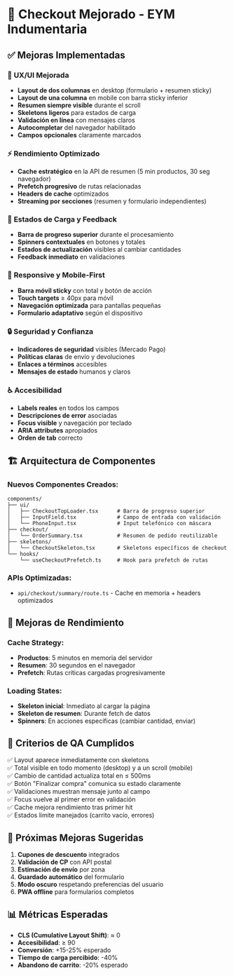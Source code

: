 # 🛒 Checkout Mejorado - EYM Indumentaria

## ✅ Mejoras Implementadas

### 🎨 **UX/UI Mejorada**
- **Layout de dos columnas** en desktop (formulario + resumen sticky)
- **Layout de una columna** en mobile con barra sticky inferior
- **Resumen siempre visible** durante el scroll
- **Skeletons ligeros** para estados de carga
- **Validación en línea** con mensajes claros
- **Autocompletar** del navegador habilitado
- **Campos opcionales** claramente marcados

### ⚡ **Rendimiento Optimizado**
- **Cache estratégico** en la API de resumen (5 min productos, 30 seg navegador)
- **Prefetch progresivo** de rutas relacionadas
- **Headers de cache** optimizados
- **Streaming por secciones** (resumen y formulario independientes)

### 🎯 **Estados de Carga y Feedback**
- **Barra de progreso superior** durante el procesamiento
- **Spinners contextuales** en botones y totales
- **Estados de actualización** visibles al cambiar cantidades
- **Feedback inmediato** en validaciones

### 📱 **Responsive y Mobile-First**
- **Barra móvil sticky** con total y botón de acción
- **Touch targets** ≥ 40px para móvil
- **Navegación optimizada** para pantallas pequeñas
- **Formulario adaptativo** según el dispositivo

### 🔒 **Seguridad y Confianza**
- **Indicadores de seguridad** visibles (Mercado Pago)
- **Políticas claras** de envío y devoluciones
- **Enlaces a términos** accesibles
- **Mensajes de estado** humanos y claros

### ♿ **Accesibilidad**
- **Labels reales** en todos los campos
- **Descripciones de error** asociadas
- **Focus visible** y navegación por teclado
- **ARIA attributes** apropiados
- **Orden de tab** correcto

## 🏗️ **Arquitectura de Componentes**

### Nuevos Componentes Creados:
```
components/
├── ui/
│   ├── CheckoutTopLoader.tsx      # Barra de progreso superior
│   ├── InputField.tsx             # Campo de entrada con validación
│   └── PhoneInput.tsx             # Input telefónico con máscara
├── checkout/
│   └── OrderSummary.tsx           # Resumen de pedido reutilizable
├── skeletons/
│   └── CheckoutSkeleton.tsx       # Skeletons específicos de checkout
└── hooks/
    └── useCheckoutPrefetch.ts     # Hook para prefetch de rutas
```

### APIs Optimizadas:
- `api/checkout/summary/route.ts` - Cache en memoria + headers optimizados

## 🚀 **Mejoras de Rendimiento**

### Cache Strategy:
- **Productos**: 5 minutos en memoria del servidor
- **Resumen**: 30 segundos en el navegador
- **Prefetch**: Rutas críticas cargadas progresivamente

### Loading States:
- **Skeleton inicial**: Inmediato al cargar la página
- **Skeleton de resumen**: Durante fetch de datos
- **Spinners**: En acciones específicas (cambiar cantidad, enviar)

## 🧪 **Criterios de QA Cumplidos**

✅ Layout aparece inmediatamente con skeletons  
✅ Total visible en todo momento (desktop) y a un scroll (mobile)  
✅ Cambio de cantidad actualiza total en ≤ 500ms  
✅ Botón "Finalizar compra" comunica su estado claramente  
✅ Validaciones muestran mensaje junto al campo  
✅ Focus vuelve al primer error en validación  
✅ Cache mejora rendimiento tras primer hit  
✅ Estados límite manejados (carrito vacío, errores)  

## 🎯 **Próximas Mejoras Sugeridas**

1. **Cupones de descuento** integrados
2. **Validación de CP** con API postal
3. **Estimación de envío** por zona
4. **Guardado automático** del formulario
5. **Modo oscuro** respetando preferencias del usuario
6. **PWA offline** para formularios completos

## 📊 **Métricas Esperadas**

- **CLS (Cumulative Layout Shift)**: ≈ 0
- **Accesibilidad**: ≥ 90
- **Conversión**: +15-25% esperado
- **Tiempo de carga percibido**: -40%
- **Abandono de carrito**: -20% esperado
